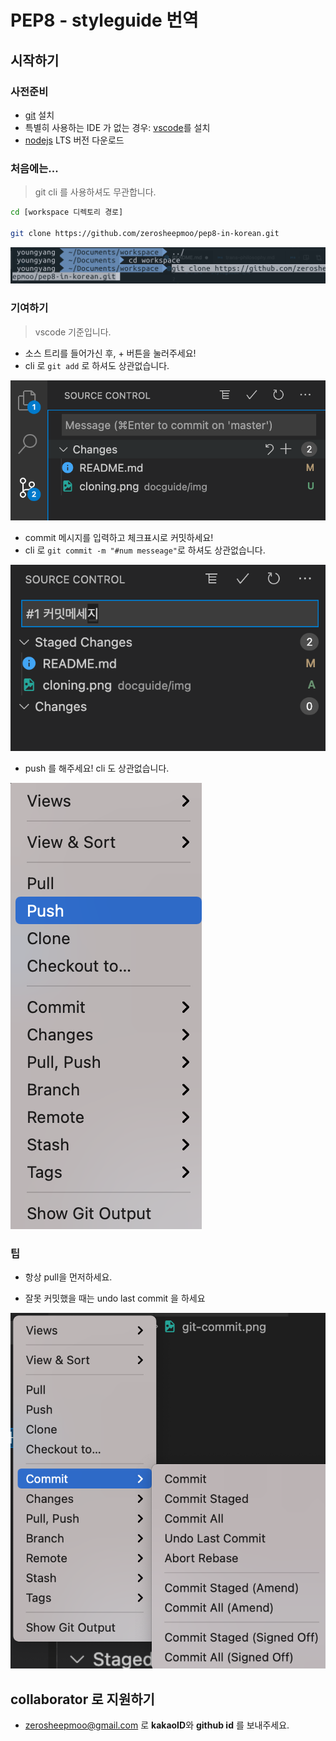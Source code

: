 # PEP8 - styleguide 번역

## 시작하기

### 사전준비

- [git](https://git-scm.com/downloads) 설치
- 특별히 사용하는 IDE 가 없는 경우: [vscode](https://code.visualstudio.com/)를 설치
- [nodejs](https://nodejs.org/en/) LTS 버전 다운로드

### 처음에는...

> git cli 를 사용하셔도 무관합니다.

```bash
cd [workspace 디렉토리 경로]

git clone https://github.com/zerosheepmoo/pep8-in-korean.git
```

![cloning](./docguide/img/cloning.png)

### 기여하기

> vscode 기준입니다.

- 소스 트리를 들어가신 후, + 버튼을 눌러주세요!
- cli 로 `git add` 로 하셔도 상관없습니다.

![add](docguide/img/git-add.png)

- commit 메시지를 입력하고 체크표시로 커밋하세요!
- cli 로 `git commit -m "#num messeage"`로 하셔도 상관없습니다.

![commit](docguide/img/git-commit.png)

- push 를 해주세요! cli 도 상관없습니다.

![pull](docguide/img/git-push.png)

### 팁

- 항상 pull을 먼저하세요.

- 잘못 커밋했을 때는 undo last commit 을 하세요

![undo](docguide/img/git-undo-commit.png)

## collaborator 로 지원하기

- zerosheepmoo@gmail.com 로 **kakaoID**와 **github id** 를 보내주세요. 